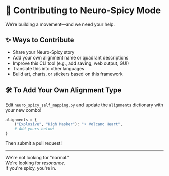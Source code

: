 # 🤝 Contributing to Neuro-Spicy Mode

We’re building a movement—and we need your help.

## ✨ Ways to Contribute

- Share your Neuro-Spicy story
- Add your own alignment name or quadrant descriptions
- Improve this CLI tool (e.g., add saving, web output, GUI)
- Translate this into other languages
- Build art, charts, or stickers based on this framework

## 🛠️ To Add Your Own Alignment Type

Edit `neuro_spicy_self_mapping.py` and update the `alignments` dictionary with your new combo!

```python
alignments = {
    ("Explosive", "High Masker"): "⚡ Volcano Heart",
    # Add yours below!
}
```

Then submit a pull request!

---

We're not looking for "normal."  
We're looking for *resonance*.  
If you're spicy, you're in.

